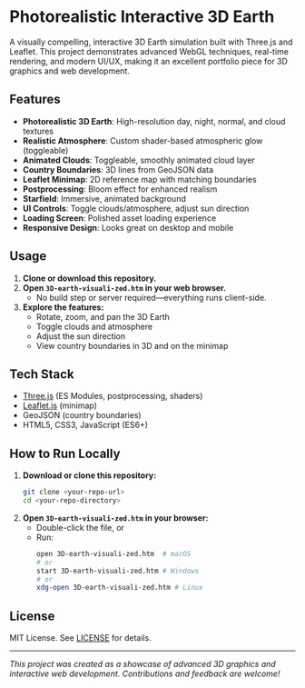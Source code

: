 # Photorealistic Interactive 3D Earth

A visually compelling, interactive 3D Earth simulation built with Three.js and Leaflet. This project demonstrates advanced WebGL techniques, real-time rendering, and modern UI/UX, making it an excellent portfolio piece for 3D graphics and web development.

## Features

- **Photorealistic 3D Earth**: High-resolution day, night, normal, and cloud textures
- **Realistic Atmosphere**: Custom shader-based atmospheric glow (toggleable)
- **Animated Clouds**: Toggleable, smoothly animated cloud layer
- **Country Boundaries**: 3D lines from GeoJSON data
- **Leaflet Minimap**: 2D reference map with matching boundaries
- **Postprocessing**: Bloom effect for enhanced realism
- **Starfield**: Immersive, animated background
- **UI Controls**: Toggle clouds/atmosphere, adjust sun direction
- **Loading Screen**: Polished asset loading experience
- **Responsive Design**: Looks great on desktop and mobile


## Usage

1. **Clone or download this repository.**
2. **Open `3D-earth-visuali-zed.htm` in your web browser.**
   - No build step or server required—everything runs client-side.
3. **Explore the features:**
   - Rotate, zoom, and pan the 3D Earth
   - Toggle clouds and atmosphere
   - Adjust the sun direction
   - View country boundaries in 3D and on the minimap

## Tech Stack

- [Three.js](https://threejs.org/) (ES Modules, postprocessing, shaders)
- [Leaflet.js](https://leafletjs.com/) (minimap)
- GeoJSON (country boundaries)
- HTML5, CSS3, JavaScript (ES6+)

## How to Run Locally

1. **Download or clone this repository:**
   ```sh
   git clone <your-repo-url>
   cd <your-repo-directory>
   ```
2. **Open `3D-earth-visuali-zed.htm` in your browser:**
   - Double-click the file, or
   - Run:
     ```sh
     open 3D-earth-visuali-zed.htm  # macOS
     # or
     start 3D-earth-visuali-zed.htm # Windows
     # or
     xdg-open 3D-earth-visuali-zed.htm # Linux
     ```

## License

MIT License. See [LICENSE](LICENSE) for details.

---

_This project was created as a showcase of advanced 3D graphics and interactive web development. Contributions and feedback are welcome!_ 